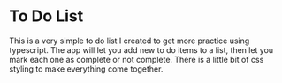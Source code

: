 # To Do List
This is a very simple to do list I created to get more practice using typescript.
The app will let you add new to do items to a list, then let you mark each one as complete
or not complete. There is a little bit of css styling to make everything come together.

